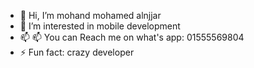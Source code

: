 - 👋 Hi, I’m mohand mohamed alnjjar
- 👀 I’m interested in mobile development
- 📫 📫 You can Reach me on what's app: 01555569804
- ⚡ Fun fact: crazy developer


<!---
mohandalnjjar/mohandalnjjar is a ✨ special ✨ repository because its `README.md` (this file) appears on your GitHub profile.
You can click the Preview link to take a look at your changes.
--->
